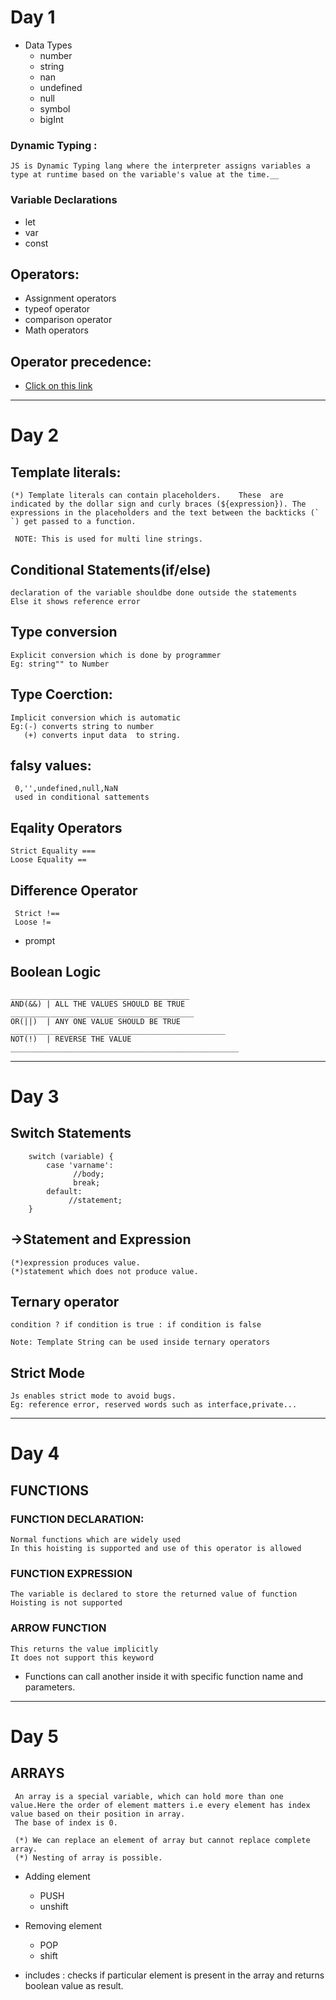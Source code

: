 
# Day 1

- Data Types
  - number
  - string
  - nan
  - undefined
  - null 
  - symbol
  - bigInt

### Dynamic Typing :

    JS is Dynamic Typing lang where the interpreter assigns variables a type at runtime based on the variable's value at the time.__

### Variable Declarations
- let
- var 
- const

## Operators:
- Assignment operators
- typeof operator
- comparison operator
- Math operators

## Operator precedence:

- [Click on this link](https://developer.mozilla.org/en-US/docs/Web/JavaScript/Reference/Operators/Operator_Precedence)

----------------------------------------------------

# Day 2

## Template literals:
    (*) Template literals can contain placeholders.    These  are indicated by the dollar sign and curly braces (${expression}). The expressions in the placeholders and the text between the backticks (` `) get passed to a function.

     NOTE: This is used for multi line strings.


## Conditional Statements(if/else)
    declaration of the variable shouldbe done outside the statements
    Else it shows reference error

## Type conversion
    Explicit conversion which is done by programmer
    Eg: string"" to Number

## Type Coerction:
    Implicit conversion which is automatic
    Eg:(-) converts string to number
       (+) converts input data  to string.

## falsy values:
     0,'',undefined,null,NaN
     used in conditional sattements

## Eqality Operators
    Strict Equality ===
    Loose Equality ==

## Difference Operator
     Strict !==
     Loose !=

- prompt

## Boolean Logic 
    ________________________________________
    AND(&&) | ALL THE VALUES SHOULD BE TRUE
    _________________________________________
    OR(||)  | ANY ONE VALUE SHOULD BE TRUE
    ________________________________________________
    NOT(!)  | REVERSE THE VALUE
    ___________________________________________________
  


----------------------------------------------------

# Day 3

## Switch Statements
        switch (variable) {
            case 'varname':
                  //body;
                  break;
            default:
                 //statement;
        }

## ->Statement and Expression
    (*)expression produces value.
    (*)statement which does not produce value.

## Ternary operator
    condition ? if condition is true : if condition is false

    Note: Template String can be used inside ternary operators

## Strict Mode
    Js enables strict mode to avoid bugs.
    Eg: reference error, reserved words such as interface,private...


----------------------------------------------------

# Day 4

## FUNCTIONS


### FUNCTION DECLARATION:
    Normal functions which are widely used 
    In this hoisting is supported and use of this operator is allowed


### FUNCTION EXPRESSION
    The variable is declared to store the returned value of function
    Hoisting is not supported

### ARROW FUNCTION
    This returns the value implicitly 
    It does not support this keyword

- Functions can call another inside it with specific function name and parameters.

----------------------------------------------------

# Day 5

## ARRAYS
     An array is a special variable, which can hold more than one value.Here the order of element matters i.e every element has index value based on their position in array.
     The base of index is 0.

     (*) We can replace an element of array but cannot replace complete array.
     (*) Nesting of array is possible.

- Adding element
    - PUSH
    - unshift

- Removing element
    - POP
    - shift

- includes : checks if particular element is present in the array and returns boolean value as result.

